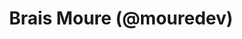 ---
title: Brais Moure (@mouredev)
image: images/mouredev.png
description: Brais Moure es un ingeniero de software especializado en desarrollo móvil y multiplataforma. Comparte contenido sobre programación en Swift, Kotlin y Flutter, ayudando a la comunidad a aprender sobre el mundo del desarrollo de aplicaciones.
alt: Imagen de Mouredev
---